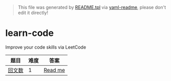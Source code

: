 > This file was generated by [README.tpl](README.tpl) via [yaml-readme](https://github.com/LinuxSuRen/yaml-readme), please don't edit it directly!

# learn-code
Improve your code skills via LeetCode

| 题目 | 难度 | 答案 |
|---|---|---|
| [回文数](https://leetcode.cn/problems/palindrome-number/) | 1 | [Read me](items/palindrome.md) |
